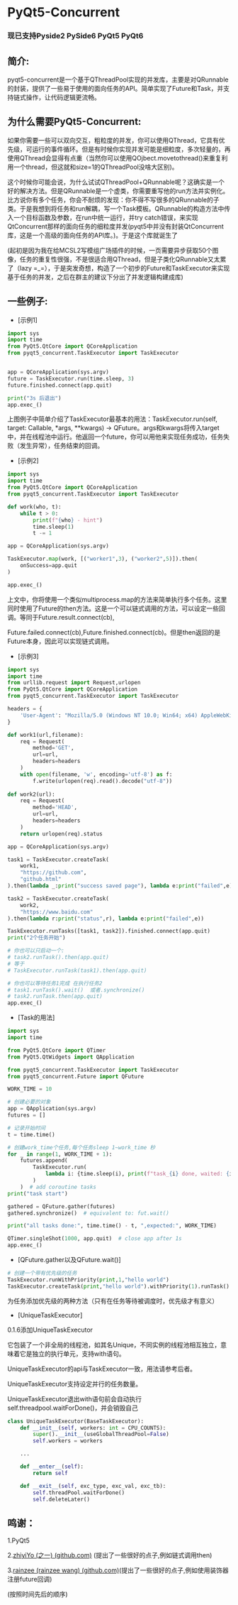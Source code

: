 # PyQt5-Concurrent

### 现已支持Pyside2 PySide6 PyQt5 PyQt6

## 简介:

​	pyqt5-concurrent是一个基于QThreadPool实现的并发库，主要是对QRunnable的封装，提供了一些易于使用的面向任务的API。简单实现了Future和Task，并支持链式操作，让代码逻辑更流畅。

## 为什么需要PyQt5-Concurrent:

​	如果你需要一些可以双向交互，粗粒度的并发，你可以使用QThread，它具有优先级，可运行的事件循环。但是有时候你实现并发可能是细粒度，多次轻量的，再使用QThread会显得有点重（当然你可以使用QOjbect.movetothread()来重复利用一个thread，但这就和size=1的QThreadPool没啥大区别)。

​	这个时候你可能会说，为什么试试QThreadPool+QRunnable呢？这确实是一个好的解决方法。但是QRunnable是一个虚类，你需要重写他的run方法并实例化。比方说你有多个任务，你会不耐烦的发现：你不得不写很多的QRunnable的子类。于是我想到将任务和run解耦，写一个Task模板。QRunnable的构造方法中传入一个目标函数及参数，在run中统一运行，并try catch错误，来实现QtConcurrent那样的面向任务的细粒度并发(pyqt5中并没有封装QtConcurrent库，这是一个高级的面向任务的API库。)。于是这个库就诞生了

​	(起初是因为我在给MCSL2写模组广场插件的时候，一页需要异步获取50个图像，任务的重复性很强，不是很适合用QThread，但是子类化QRunnable又太累了（lazy =_=），于是突发奇想，构造了一个初步的Future和TaskExecutor来实现基于任务的并发，之后在群主的建议下分出了并发逻辑构建成库)

## 一些例子:
- [示例1]
```python
import sys
import time
from PyQt5.QtCore import QCoreApplication
from pyqt5_concurrent.TaskExecutor import TaskExecutor


app = QCoreApplication(sys.argv)
future = TaskExecutor.run(time.sleep, 3)
future.finished.connect(app.quit)

print("3s 后退出")
app.exec_()
```

上图例子中简单介绍了TaskExecutor最基本的用法：TaskExecutor.run(self, target: Callable, *args, **kwargs) -> QFuture。args和kwargs将传入target中，并在线程池中运行。他返回一个future，你可以用他来实现任务成功，任务失败（发生异常），任务结束的回调。



- [示例2]
```python
import sys
import time
from PyQt5.QtCore import QCoreApplication
from pyqt5_concurrent.TaskExecutor import TaskExecutor

def work(who, t):
    while t > 0:
        print(f"{who} - hint")
        time.sleep(1)
        t -= 1

app = QCoreApplication(sys.argv)

TaskExecutor.map(work, [("worker1",3), ("worker2",5)]).then(
    onSuccess=app.quit
)

app.exec_()
```

上文中，你将使用一个类似multiprocess.map的方法来简单执行多个任务。这里同时使用了Future的then方法。这是一个可以链式调用的方法，可以设定一些回调。等同于Future.result.connect(cb),

Future.failed.connect(cb),Future.finished.connect(cb)。但是then返回的是Future本身，因此可以实现链式调用。



- [示例3]
```python
import sys
import time
from urllib.request import Request,urlopen
from PyQt5.QtCore import QCoreApplication
from pyqt5_concurrent.TaskExecutor import TaskExecutor

headers = {
    'User-Agent': "Mozilla/5.0 (Windows NT 10.0; Win64; x64) AppleWebKit/537.36 (KHTML, like Gecko) Chrome/118.0.0.0 Safari/537.36 Edg/118.0.0.0"
}

def work1(url,filename):
    req = Request(
    	method='GET',
        url=url,
        headers=headers
    )
    with open(filename, 'w', encoding='utf-8') as f:
        f.write(urlopen(req).read().decode("utf-8"))
    
def work2(url):
    req = Request(
    	method='HEAD',
        url=url,
        headers=headers
    )
    return urlopen(req).status

app = QCoreApplication(sys.argv)

task1 = TaskExecutor.createTask(
    work1, 
    "https://github.com",
    "github.html"
).then(lambda _:print("success saved page"), lambda e:print("failed",e))

task2 = TaskExecutor.createTask(
	work2,
    "https://www.baidu.com"
).then(lambda r:print("status",r), lambda e:print("failed",e))

TaskExecutor.runTasks([task1, task2]).finished.connect(app.quit)
print("2个任务开始")

# 你也可以只启动一个:
# task2.runTask().then(app.quit)
# 等于
# TaskExecutor.runTask(task1).then(app.quit)

# 你也可以等待任务1完成 在执行任务2
# task1.runTask().wait()  或者.synchronize()
# task2.runTask.then(app.quit)
app.exec_()
```



- [Task的用法]

```python
import sys
import time

from PyQt5.QtCore import QTimer
from PyQt5.QtWidgets import QApplication

from pyqt5_concurrent.TaskExecutor import TaskExecutor
from pyqt5_concurrent.Future import QFuture

WORK_TIME = 10

# 创建必要的对象
app = QApplication(sys.argv)
futures = []

# 记录开始时间
t = time.time()

# 创建work_time个任务,每个任务sleep 1~work_time 秒
for _ in range(1, WORK_TIME + 1):
    futures.append(
        TaskExecutor.run(
            lambda i: {time.sleep(i), print(f"task_{i} done, waited: {i}s")}, _
        )
    )  # add coroutine tasks
print("task start")

gathered = QFuture.gather(futures)
gathered.synchronize()  # equivalent to: fut.wait()

print("all tasks done:", time.time() - t, ",expected:", WORK_TIME)

QTimer.singleShot(1000, app.quit)  # close app after 1s
app.exec_()
```



- [QFuture.gather以及QFuture.wait()]


```python
# 创建一个带有优先级的任务
TaskExecutor.runWithPriority(print,1,"hello world")
TaskExecutor.createTask(print,"hello world").withPriority(1).runTask()
```

为任务添加优先级的两种方法（只有在任务等待被调度时，优先级才有意义）



- [UniqueTaskExecutor]

0.1.6添加UniqueTaskExecutor

它包装了一个非全局的线程池，如其名Unique，不同实例的线程池相互独立，意味着它是独立的执行单元，支持with语句。

UniqueTaskExecutor的api与TaskExecutor一致，用法请参考后者。

UniqueTaskExecutor支持设定并行的任务数量。

UniqueTaskExecutor退出with语句前会自动执行self.threadpool.waitForDone()，并会销毁自己

```python
class UniqueTaskExecutor(BaseTaskExecutor):
    def __init__(self, workers: int = CPU_COUNTS):
        super().__init__(useGlobalThreadPool=False)
        self.workers = workers

	...

    def __enter__(self):
        return self

    def __exit__(self, exc_type, exc_val, exc_tb):
        self.threadPool.waitForDone()
        self.deleteLater()
```



## 鸣谢：

1.PyQt5

2.[zhiyiYo (之一) (github.com)](https://github.com/zhiyiYo) (提出了一些很好的点子,例如链式调用then)

3.[rainzee (rainzee wang) (github.com)](https://github.com/rainzee)(提出了一些很好的点子,例如使用装饰器注册future回调)

(按照时间先后的顺序)